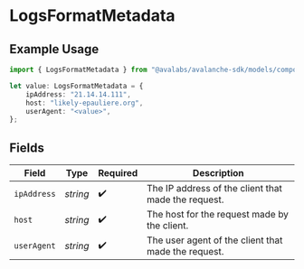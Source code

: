 # LogsFormatMetadata

## Example Usage

```typescript
import { LogsFormatMetadata } from "@avalabs/avalanche-sdk/models/components";

let value: LogsFormatMetadata = {
    ipAddress: "21.14.14.111",
    host: "likely-epauliere.org",
    userAgent: "<value>",
};
```

## Fields

| Field                                               | Type                                                | Required                                            | Description                                         |
| --------------------------------------------------- | --------------------------------------------------- | --------------------------------------------------- | --------------------------------------------------- |
| `ipAddress`                                         | *string*                                            | :heavy_check_mark:                                  | The IP address of the client that made the request. |
| `host`                                              | *string*                                            | :heavy_check_mark:                                  | The host for the request made by the client.        |
| `userAgent`                                         | *string*                                            | :heavy_check_mark:                                  | The user agent of the client that made the request. |